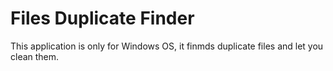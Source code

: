 # Files Duplicate Finder
This application is only for Windows OS, it finmds duplicate files and let you clean them.

